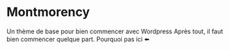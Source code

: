 Montmorency
===============

Un thème de base pour bien commencer avec Wordpress
Après tout, il faut bien commencer quelque part.
Pourquoi pas ici ⬅️
